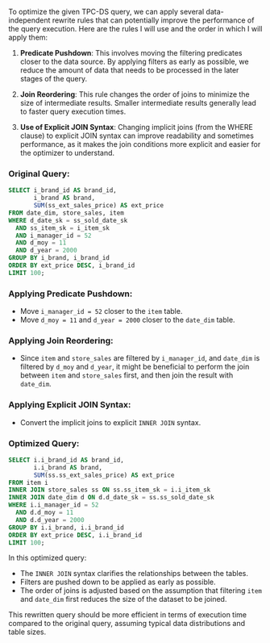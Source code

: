 To optimize the given TPC-DS query, we can apply several data-independent rewrite rules that can potentially improve the performance of the query execution. Here are the rules I will use and the order in which I will apply them:

1. **Predicate Pushdown**: This involves moving the filtering predicates closer to the data source. By applying filters as early as possible, we reduce the amount of data that needs to be processed in the later stages of the query.

2. **Join Reordering**: This rule changes the order of joins to minimize the size of intermediate results. Smaller intermediate results generally lead to faster query execution times.

3. **Use of Explicit JOIN Syntax**: Changing implicit joins (from the WHERE clause) to explicit JOIN syntax can improve readability and sometimes performance, as it makes the join conditions more explicit and easier for the optimizer to understand.

### Original Query:
```sql
SELECT i_brand_id AS brand_id, 
       i_brand AS brand, 
       SUM(ss_ext_sales_price) AS ext_price 
FROM date_dim, store_sales, item 
WHERE d_date_sk = ss_sold_date_sk 
  AND ss_item_sk = i_item_sk 
  AND i_manager_id = 52 
  AND d_moy = 11 
  AND d_year = 2000 
GROUP BY i_brand, i_brand_id 
ORDER BY ext_price DESC, i_brand_id 
LIMIT 100;
```

### Applying Predicate Pushdown:
- Move `i_manager_id = 52` closer to the `item` table.
- Move `d_moy = 11` and `d_year = 2000` closer to the `date_dim` table.

### Applying Join Reordering:
- Since `item` and `store_sales` are filtered by `i_manager_id`, and `date_dim` is filtered by `d_moy` and `d_year`, it might be beneficial to perform the join between `item` and `store_sales` first, and then join the result with `date_dim`.

### Applying Explicit JOIN Syntax:
- Convert the implicit joins to explicit `INNER JOIN` syntax.

### Optimized Query:
```sql
SELECT i.i_brand_id AS brand_id, 
       i.i_brand AS brand, 
       SUM(ss.ss_ext_sales_price) AS ext_price 
FROM item i
INNER JOIN store_sales ss ON ss.ss_item_sk = i.i_item_sk
INNER JOIN date_dim d ON d.d_date_sk = ss.ss_sold_date_sk
WHERE i.i_manager_id = 52 
  AND d.d_moy = 11 
  AND d.d_year = 2000 
GROUP BY i.i_brand, i.i_brand_id 
ORDER BY ext_price DESC, i.i_brand_id 
LIMIT 100;
```

In this optimized query:
- The `INNER JOIN` syntax clarifies the relationships between the tables.
- Filters are pushed down to be applied as early as possible.
- The order of joins is adjusted based on the assumption that filtering `item` and `date_dim` first reduces the size of the dataset to be joined.

This rewritten query should be more efficient in terms of execution time compared to the original query, assuming typical data distributions and table sizes.